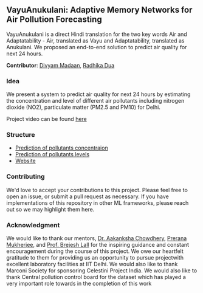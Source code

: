 ## VayuAnukulani: Adaptive Memory Networks for Air Pollution Forecasting


VayuAnukulani is  a  direct  Hindi  translation  for  the  two  key  words  Air  and
Adaptatability - Air,  translated  as  Vayu  and  Adaptatability,  translated  as
Anukulani. We proposed an end-to-end  solution to predict air quality for next 24 hours.

**Contributor**: [Divyam Madaan](https://divyam3897.github.io/), [Radhika Dua](https://radhikadua123.github.io/)

### Idea
We  present a system to  predict  air  quality for  next  24  hours  by  estimating  the  concentration  and  level
of  different  air  pollutants  including  nitrogen  dioxide  (NO2), particulate  matter  (PM2.5 and PM10)  for  Delhi.  

Project video can be found [here](http://bit.ly/pollution_video)

### Structure
 - [Prediction of pollutants concentraion](https://github.com/divyam3897/VayuAnukulani/tree/master/deployment_classifier)
 - [Prediction of pollutants levels](https://github.com/divyam3897/VayuAnukulani/tree/master/deployment_classifier)
 - [Website](https://github.com/divyam3897/VayuAnukulani/tree/master/website)

### Contributing
  We'd love to accept your contributions to this project. Please feel free to open an issue, or submit a pull request as necessary. If you have implementations of this repository in other ML frameworks, please reach out so we may highlight them here.
  
### Acknowledgment
We would like to thank our mentors, [Dr. Aakanksha Chowdhery](http://www.achowdhery.com/), [Prerana Mukherjee](https://mprerana.github.io/), 
and [Prof. Brejesh Lall](web.iitd.ac.in/~brejesh/) for the inspiring guidance and constant encouragement during the course of this project. 
We owe our heartfelt gratitude to them for providing us an opportunity to pursue projectwith excellent laboratory facilities at IIT Delhi. We would also like to
thank Marconi Society for sponsoring Celestini Project India. We  would  also  like  to  thank Central  pollution  control  board  for  the  dataset  which  has
played  a  very  important  role  towards  in  the  completion  of this work

